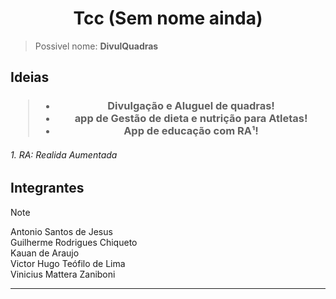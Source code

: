 
<h1 align="center">
  Tcc (Sem nome ainda)


</h1>

> Possivel nome: **DivulQuadras**


## Ideias

<h3 align="center">


> - Divulgação e Aluguel de quadras!
> - app de Gestão de dieta e nutrição para Atletas!
> - App de educação com RA¹!


<h6>
  1. RA: Realida Aumentada
</h6>

</h3>


## Integrantes
> [!note]
> Antonio Santos de Jesus<br>
> Guilherme Rodrigues Chiqueto<br>
> Kauan de Araujo<br>
> Victor Hugo Teófilo de Lima<br>
> Vinicius Mattera Zaniboni<br>

<hr>






